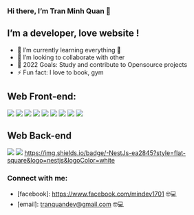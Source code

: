 ### Hi there, I’m Tran Minh Quan 👋
## I’m a developer, love website !
- 🌱 I’m currently learning everything 🤣
- 👯 I’m looking to collaborate with other
- 🥅 2022 Goals: Study and contribute to Opensource projects
- ⚡ Fun fact: I love to book, gym

## Web Front-end:
<img src="https://img.shields.io/badge/react-%2320232a.svg?style=for-the-badge&logo=react&logoColor=%2361DAFB"> <img src="https://img.shields.io/badge/Next-black?style=for-the-badge&logo=next.js&logoColor=white"> <img src="https://img.shields.io/badge/javascript-%23323330.svg?style=for-the-badge&logo=javascript&logoColor=%23F7DF1E"> <img src="https://img.shields.io/badge/typescript-%23007ACC.svg?style=for-the-badge&logo=typescript&logoColor=white">  <img src="https://img.shields.io/badge/html5-%23E34F26.svg?style=for-the-badge&logo=html5&logoColor=white"> <img src="https://img.shields.io/badge/css3-%231572B6.svg?style=for-the-badge&logo=css3&logoColor=white"> <img src="https://img.shields.io/badge/redux-%23593d88.svg?style=for-the-badge&logo=redux&logoColor=white"> <img src="https://img.shields.io/badge/tailwindcss-%2338B2AC.svg?style=for-the-badge&logo=tailwind-css&logoColor=white"> <img src="https://img.shields.io/badge/SASS-hotpink.svg?style=for-the-badge&logo=SASS&logoColor=white">

## Web Back-end
<img src="https://img.shields.io/badge/express.js-%23404d59.svg?style=for-the-badge&logo=express&logoColor=%2361DAFB"> <img src="https://img.shields.io/badge/node.js-6DA55F?style=for-the-badge&logo=node.js&logoColor=white"> https://img.shields.io/badge/-NestJs-ea2845?style=flat-square&logo=nestjs&logoColor=white



### Connect with me:


- [facebook]: https://www.facebook.com/mindev1701 🤓💻
- [email]: tranquandev@gmail.com 🤓💻


